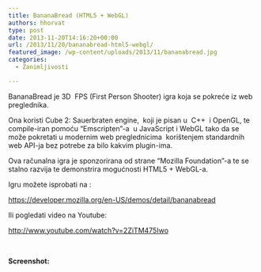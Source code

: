 ```yaml
---
title: BananaBread (HTML5 + WebGL)
authors: hhorvat
type: post
date: 2013-11-20T14:16:20+00:00
url: /2013/11/20/bananabread-html5-webgl/
featured_image: /wp-content/uploads/2013/11/bananabread.jpg
categories:
  - Zanimljivosti

---
```

BananaBread je 3D  FPS (First Person Shooter) igra koja se pokreće iz web preglednika.

Ona koristi Cube 2: Sauerbraten engine,  koji je pisan u  C++  i OpenGL, te compile-iran pomoću &#8220;Emscripten&#8221;-a  u JavaScript i WebGL tako da se može pokretati u modernim web preglednicima  korištenjem standardnih web API-ja bez potrebe za bilo kakvim plugin-ima.<!--more-->

Ova računalna igra je sponzorirana od strane &#8220;Mozilla Foundation&#8221;-a te se stalno razvija te demonstrira mogućnosti HTML5 + WebGL-a.

Igru možete isprobati na :

<https://developer.mozilla.org/en-US/demos/detail/bananabread>

Ili pogledati video na Youtube:

<a href="http://www.youtube.com/watch?v=2ZiTM475Iwo" data-rel="lightbox-video-0">http://www.youtube.com/watch?v=2ZiTM475Iwo</a>

&nbsp;

**Screenshot:**

<img alt="" src="https://i1.wp.com/developer.cdn.mozilla.net/media/uploads/demos/a/z/azakai/3baf4ad7e600cbda06ec46efec5ec3b8/bananabread_1373485124_demo_package/assets/screenshots/02.jpg?ssl=1" data-recalc-dims="1" />